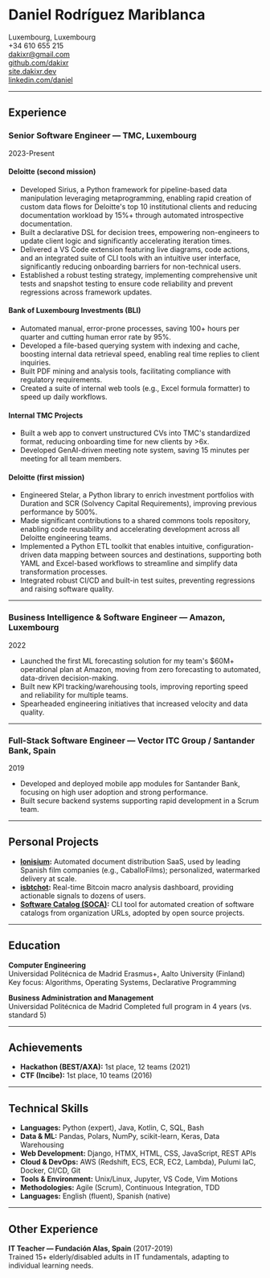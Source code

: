 # Daniel Rodríguez Mariblanca

Luxembourg, Luxembourg  
+34 610 655 215  
[dakixr@gmail.com](mailto:dakixr@gmail.com)  
[github.com/dakixr](https://github.com/dakixr)  
[site.dakixr.dev](https://site.dakixr.dev)  
[linkedin.com/daniel](https://www.linkedin.com/in/daniel-rodr%C3%ADguez-mariblanca-00a26a173/)  

---

## Experience

### Senior Software Engineer — TMC, Luxembourg

2023-Present

#### Deloitte (second mission)

- Developed Sirius, a Python framework for pipeline-based data manipulation leveraging metaprogramming, enabling rapid creation of custom data flows for Deloitte's top 10 institutional clients and reducing documentation workload by 15%+ through automated introspective documentation.
- Built a declarative DSL for decision trees, empowering non-engineers to update client logic and significantly accelerating iteration times.
- Delivered a VS Code extension featuring live diagrams, code actions, and an integrated suite of CLI tools with an intuitive user interface, significantly reducing onboarding barriers for non-technical users.
- Established a robust testing strategy, implementing comprehensive unit tests and snapshot testing to ensure code reliability and prevent regressions across framework updates.

#### Bank of Luxembourg Investments (BLI)

- Automated manual, error-prone processes, saving 100+ hours per quarter and cutting human error rate by 95%.
- Developed a file-based querying system with indexing and cache, boosting internal data retrieval speed, enabling real time replies to client inquiries.
- Built PDF mining and analysis tools, facilitating compliance with regulatory requirements.
- Created a suite of internal web tools (e.g., Excel formula formatter) to speed up daily workflows.

#### Internal TMC Projects

- Built a web app to convert unstructured CVs into TMC's standardized format, reducing onboarding time for new clients by >6x.
- Developed GenAI-driven meeting note system, saving 15 minutes per meeting for all team members.

#### Deloitte (first mission)

- Engineered Stelar, a Python library to enrich investment portfolios with Duration and SCR (Solvency Capital Requirements), improving previous performance by 500%.
- Made significant contributions to a shared commons tools repository, enabling code reusability and accelerating development across all Deloitte engineering teams.
- Implemented a Python ETL toolkit that enables intuitive, configuration-driven data mapping between sources and destinations, supporting both YAML and Excel-based workflows to streamline and simplify data transformation processes.
- Integrated robust CI/CD and built-in test suites, preventing regressions and raising software quality.

---

### Business Intelligence & Software Engineer — Amazon, Luxembourg

2022

- Launched the first ML forecasting solution for my team's $60M+ operational plan at Amazon, moving from zero forecasting to automated, data-driven decision-making.
- Built new KPI tracking/warehousing tools, improving reporting speed and reliability for multiple teams.
- Spearheaded engineering initiatives that increased velocity and data quality.

---

### Full-Stack Software Engineer — Vector ITC Group / Santander Bank, Spain

2019

- Developed and deployed mobile app modules for Santander Bank, focusing on high user adoption and strong performance.
- Built secure backend systems supporting rapid development in a Scrum team.

---

## Personal Projects

- **[Ionisium](https://ionisium.es):** Automated document distribution SaaS, used by leading Spanish film companies (e.g., CaballoFilms); personalized, watermarked delivery at scale.
- **[isbtchot](https://isbtchot.dakixr.dev):** Real-time Bitcoin macro analysis dashboard, providing actionable signals to dozens of users.
- **[Software Catalog (SOCA)](https://github.com/oeg-upm/soca):** CLI tool for automated creation of software catalogs from organization URLs, adopted by open source projects.

---

## Education

**Computer Engineering**  
Universidad Politécnica de Madrid
Erasmus+, Aalto University (Finland)  
Key focus: Algorithms, Operating Systems, Declarative Programming  

**Business Administration and Management**  
Universidad Politécnica de Madrid
Completed full program in 4 years (vs. standard 5)  

---

## Achievements

- **Hackathon (BEST/AXA):** 1st place, 12 teams (2021)
- **CTF (Incibe):** 1st place, 10 teams (2016)

---

## **Technical Skills**

* **Languages:** Python (expert), Java, Kotlin, C, SQL, Bash
* **Data & ML:** Pandas, Polars, NumPy, scikit-learn, Keras, Data Warehousing
* **Web Development:** Django, HTMX, HTML, CSS, JavaScript, REST APIs
* **Cloud & DevOps:** AWS (Redshift, ECS, ECR, EC2, Lambda), Pulumi IaC, Docker, CI/CD, Git
* **Tools & Environment:** Unix/Linux, Jupyter, VS Code, Vim Motions
* **Methodologies:** Agile (Scrum), Continuous Integration, TDD
* **Languages:** English (fluent), Spanish (native)

---

## Other Experience

**IT Teacher — Fundación Alas, Spain** (2017-2019)  
Trained 15+ elderly/disabled adults in IT fundamentals, adapting to individual learning needs.
